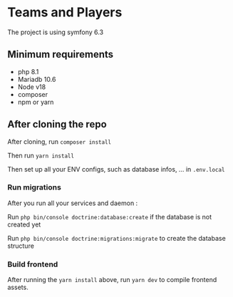 # Teams and Players
The project is using symfony 6.3


## Minimum requirements
* php 8.1
* Mariadb 10.6
* Node v18
* composer
* npm or yarn

## After cloning the repo

After cloning, run `composer install`

Then run `yarn install`

Then set up all your ENV configs, such as database infos, ... in `.env.local`

### Run migrations
After you run all your services and daemon :

Run `php bin/console doctrine:database:create` if the database is not created yet

Run `php bin/console doctrine:migrations:migrate` to create the database structure

### Build frontend
After running the `yarn install` above,
run `yarn dev` to compile frontend assets.


